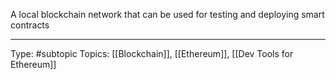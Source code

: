 A local blockchain network that can be used for testing and deploying smart contracts
___
Type: #subtopic 
Topics: [[Blockchain]], [[Ethereum]], [[Dev Tools for Ethereum]]

